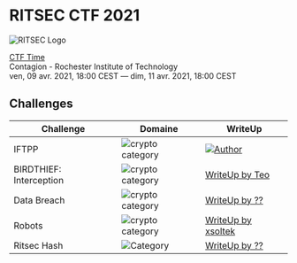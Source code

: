 # RITSEC CTF 2021

![RITSEC Logo](https://ctftime.org/media/cache/27/d0/27d0cdd143aab50c6d737ba4e994becc.png)  

[CTF Time](https://ctftime.org/event/1309)  
Contagion - Rochester Institute of Technology  
ven, 09 avr. 2021, 18:00 CEST — dim, 11 avr. 2021, 18:00 CEST   

## Challenges

| Challenge | Domaine | WriteUp |
| --- | --- | --- |
| IFTPP | ![crypto category](https://img.shields.io/badge/Category-Forensics-yellow.svg) | [![Author](https://img.shields.io/badge/Author-Farnior-red.svg)](IFTPP/) |
| BIRDTHIEF: Interception | ![crypto category](https://img.shields.io/badge/Category-Forensics-yellow.svg) | [WriteUp by Teo](birdthief_interception/) |
| Data Breach | ![crypto category](https://img.shields.io/badge/Category-INTEL-blue.svg) | [WriteUp by ??](Data_breach/) |
| Robots | ![crypto category](https://img.shields.io/badge/Category-WEB-Green.svg) | [WriteUp by xsoltek](robots/) |
| Ritsec Hash | ![Category](https://img.shields.io/badge/Category-Crypto-red.svg) | [WriteUp by ??](ritsec_hash/) |

